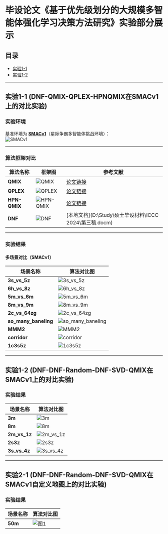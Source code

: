 # 毕设论文《基于优先级划分的大规模多智能体强化学习决策方法研究》实验部分展示

## 目录
- [实验1-1](#实验1-1-dnf-qmix-qplex-hpnqmix在smacv1上的对比实验)
- [实验1-2](#实验1-2-dnf-dnf-random-dnf-svd-qmix在smacv1上的对比实验)

---

## 实验1-1 (DNF-QMIX-QPLEX-HPNQMIX在SMACv1上的对比实验)

### 实验环境
基准环境为 **[SMACv1](https://github.com/oxwhirl/smac)**（星际争霸多智能体挑战环境）：  
![SMACv1](https://github.com/oxwhirl/smac/blob/master/docs/smac-official.png?raw=true)

---

### 算法框架对比
| 算法名称       | 框架图                                                                 | 参考文献                                                                 |
|----------------|------------------------------------------------------------------------|--------------------------------------------------------------------------|
| **QMIX**       | ![QMIX](https://pic2.zhimg.com/v2-d03d9d93cb31a14a43ff5956528e5159_1440w.jpg) | [论文链接](https://arxiv.org/abs/1803.11485)                             |
| **QPLEX**      | ![QPLEX](https://pica.zhimg.com/v2-f4deda2809e53f4df44e2c08948bc704_1440w.jpg) | [论文链接](https://arxiv.org/pdf/2008.01062)                             |
| **HPN-QMIX**   | ![HPN-QMIX](https://pic3.zhimg.com/v2-5ad94ea8b6195d0563d8d5755b39a2e0_1440w.jpg) | [论文链接](https://openreview.net/pdf?id=OxNQXyZK-K8)                    |
| **DNF**        | ![DNF](D:\Study\硕士毕设材料\DNF.png)                                  | [本地文档](D:\Study\硕士毕设材料\ICCC 2024\第三稿.docm)                  |

---

### 实验结果
#### 多场景对比（SMACv1）
| 场景名称              | 算法对比图                                                  |
|-----------------------|--------------------------------------------------------|
| **3s_vs_5z**         | ![3s_vs_5z](./src/pic/3s_vs_5z.png)                    |
| **6h_vs_8z**         | ![6h_vs_8z](./src/pic/6h_vs_8z.png)                    |
| **5m_vs_6m**         | ![5m_vs_6m](./src/pic/5m_vs_6m.png)                    |
| **8m_vs_9m**         | ![8m_vs_9m](./src/pic/8m_vs_9m.png)                    |
| **2c_vs_64zg**       | ![2c_vs_64zg](./src/pic/2c_vs_64zg.png)                |
| **so_many_baneling** | ![so_many_baneling](./src/pic/so_many_baneling.png) |
| **MMM2**             | ![MMM2](./src/pic/MMM2.png)             |
| **corridor**         | ![corridor](./src/pic/corridor.png)         |
| **1c3s5z**           | ![1c3s5z](./src/pic/1c3s5z.png)           |

---

## 实验1-2 (DNF-DNF-Random-DNF-SVD-QMIX在SMACv1上的对比实验)

### 实验结果
| 场景名称      | 算法对比图                    |
|---------------|------------------------------|
| **3m**       | ![3m](./src/pic/3m.png) |
| **8m**       | ![8m](/src/pic/8m.png) |
| **2m_vs_1z** | ![2m_vs_1z](/src/pic/2m_vs_1z.png) |
| **2s3z**     | ![2s3z](/src/pic/2s3z.png) |
| **3s_vs_4z** | ![3s_vs_4z](/src/pic/3s_vs_4z.png) |

---

## 实验2-1 (DNF-DNF-Random-DNF-SVD-QMIX在SMACv1自定义地图上的对比实验)

### 实验结果
| 场景名称         | 算法对比图                    |
|--------------|------------------------------|
| **50m**      | ![图1](./src/pic/3m.png) |